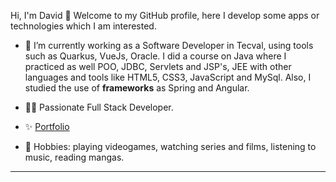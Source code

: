 Hi, I'm David 👋 Welcome to my GitHub profile, here I develop some apps or technologies which I am interested.


- 👔 I’m currently working as a Software Developer in Tecval, using tools such as Quarkus, VueJs, Oracle. I did a course on Java where I practiced as well POO, JDBC, Servlets and JSP's, JEE with other languages and tools like HTML5, CSS3, JavaScript and MySql. Also, I studied the use of <b>frameworks</b> as Spring and Angular.
  
- 👨‍💻 Passionate Full Stack Developer.
  
- ✨ [Portfolio](https://davidmarquez98.github.io/portafolio/)
  
- 🌱 Hobbies: playing videogames, watching series and films, listening to music, reading mangas.

<hr/>


